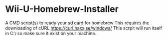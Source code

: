 # Wii-U-Homebrew-Installer
A CMD script(s) to ready your sd card for homebrew
This requires the downloading of cURL https://curl.haxx.se/windows/
This scrpit will run itself in C:\ so make sure it exist on your machine.

